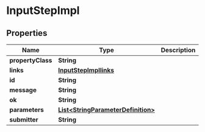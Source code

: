 
# InputStepImpl

## Properties
Name | Type | Description | Notes
------------ | ------------- | ------------- | -------------
**propertyClass** | **String** |  |  [optional]
**links** | [**InputStepImpllinks**](InputStepImpllinks.md) |  |  [optional]
**id** | **String** |  |  [optional]
**message** | **String** |  |  [optional]
**ok** | **String** |  |  [optional]
**parameters** | [**List&lt;StringParameterDefinition&gt;**](StringParameterDefinition.md) |  |  [optional]
**submitter** | **String** |  |  [optional]



